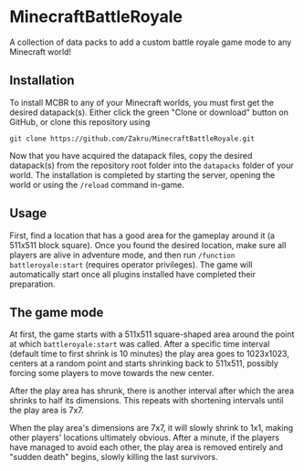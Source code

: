 # MinecraftBattleRoyale

A collection of data packs to add a custom battle royale game mode to
any Minecraft world!

## Installation

To install MCBR to any of your Minecraft worlds, you must first get the
desired datapack(s). Either click the green "Clone or download" button
on GitHub, or clone this repository using

    git clone https://github.com/Zakru/MinecraftBattleRoyale.git

Now that you have acquired the datapack files, copy the desired
datapack(s) from the repository root folder into the `datapacks` folder
of your world. The installation is completed by starting the server,
opening the world or using the `/reload` command in-game.

## Usage

First, find a location that has a good area for the gameplay around it
(a 511x511 block square). Once you found the desired location, make sure
all players are alive in adventure mode, and then run `/function
battleroyale:start` (requires operator privileges). The game will
automatically start once all plugins installed have completed their
preparation.

## The game mode

At first, the game starts with a 511x511 square-shaped area around the
point at which `battleroyale:start` was called. After a specific time
interval (default time to first shrink is 10 minutes) the play area goes
to 1023x1023, centers at a random point and starts shrinking back to
511x511, possibly forcing some players to move towards the new center.

After the play area has shrunk, there is another interval after which
the area shrinks to half its dimensions. This repeats with shortening
intervals until the play area is 7x7.

When the play area's dimensions are 7x7, it will slowly shrink to 1x1,
making other players' locations ultimately obvious. After a minute, if
the players have managed to avoid each other, the play area is removed
entirely and "sudden death" begins, slowly killing the last survivors.
